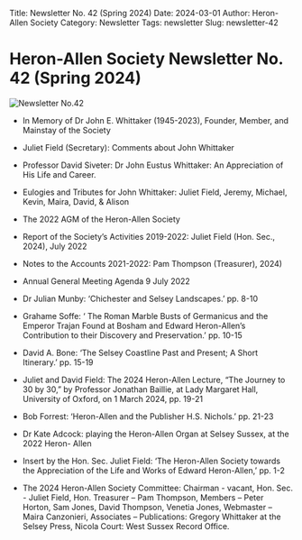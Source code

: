 Title: Newsletter No. 42  (Spring 2024)
Date: 2024-03-01
Author: Heron-Allen Society
Category: Newsletter
Tags: newsletter
Slug: newsletter-42

# Heron-Allen Society Newsletter No. 42 (Spring 2024)

![Newsletter No.42](/images/newsletters/Newsl42.png)

* In Memory of Dr John E. Whittaker (1945-2023), Founder, Member, and Mainstay
of the Society
* Juliet Field (Secretary): Comments about John Whittaker
* Professor David Siveter: Dr John Eustus Whittaker: An Appreciation of His Life
and Career.
* Eulogies and Tributes for John Whittaker: Juliet Field, Jeremy, Michael, Kevin,
Maira, David, &amp; Alison
* The 2022 AGM of the Heron-Allen Society
* Report of the Society’s Activities 2019-2022: Juliet Field (Hon. Sec., 2024), July 2022
* Notes to the Accounts 2021-2022: Pam Thompson (Treasurer), 2024)
* Annual General Meeting Agenda 9 July 2022
* Dr Julian Munby: ‘Chichester and Selsey Landscapes.’ pp. 8-10
* Grahame Soffe: ‘ The Roman Marble Busts of Germanicus and the Emperor Trajan
Found at Bosham and Edward Heron-Allen’s Contribution to their Discovery and
Preservation.’ pp. 10-15
* David A. Bone: ‘The Selsey Coastline Past and Present; A Short Itinerary.’ pp. 15-19
* Juliet and David Field: The 2024 Heron-Allen Lecture, “The Journey to 30 by 30,” by
Professor Jonathan Baillie, at Lady Margaret Hall, University of Oxford, on 1 March
2024, pp. 19-21

* Bob Forrest: ‘Heron-Allen and the Publisher H.S. Nichols.’ pp. 21-23
* Dr Kate Adcock: playing the Heron-Allen Organ at Selsey Sussex, at the 2022 Heron-
Allen
* Insert by the Hon. Sec. Juliet Field: ‘The Heron-Allen Society towards the
Appreciation of the Life and Works of Edward Heron-Allen,’ pp. 1-2
* The 2024 Heron-Allen Society Committee: Chairman - vacant, Hon. Sec. - Juliet Field,
Hon. Treasurer – Pam Thompson, Members – Peter Horton, Sam Jones, David
Thompson, Venetia Jones, Webmaster – Maira Canzonieri, Associates – Publications:
Gregory Whittaker at the Selsey Press, Nicola Court: West Sussex Record Office.